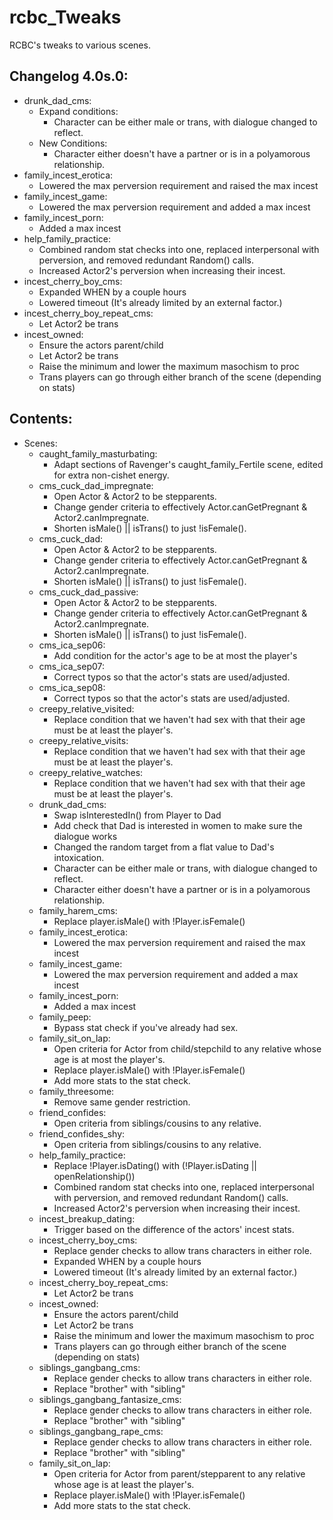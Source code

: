 # rcbc\_Tweaks
RCBC's tweaks to various scenes.

## Changelog 4.0s.0:
  * drunk\_dad\_cms:
    * Expand conditions:
      * Character can be either male or trans, with dialogue changed to reflect.
    * New Conditions:
      * Character either doesn't have a partner or is in a polyamorous
        relationship.
  * family\_incest\_erotica:
    * Lowered the max perversion requirement and raised the max incest
  * family\_incest\_game:
    * Lowered the max perversion requirement and added a max incest
  * family\_incest\_porn:
    * Added a max incest
  * help\_family\_practice:
    * Combined random stat checks into one, replaced interpersonal with
      perversion, and removed redundant Random() calls.
    * Increased Actor2's perversion when increasing their incest.
  * incest\_cherry\_boy\_cms:
    * Expanded WHEN by a couple hours
    * Lowered timeout (It's already limited by an external factor.)
  * incest\_cherry\_boy\_repeat\_cms:
    * Let Actor2 be trans
  * incest\_owned:
    * Ensure the actors parent/child
    * Let Actor2 be trans
    * Raise the minimum and lower the maximum masochism to proc
    * Trans players can go through either branch of the scene (depending on
      stats)

## Contents:
* Scenes:
  * caught\_family\_masturbating:
    * Adapt sections of Ravenger's caught\_family\_Fertile scene, edited for
      extra non-cishet energy.
  * cms\_cuck\_dad\_impregnate:
    * Open Actor & Actor2 to be stepparents.
    * Change gender criteria to effectively Actor.canGetPregnant &
      Actor2.canImpregnate.
    * Shorten isMale() || isTrans() to just !isFemale().
  * cms\_cuck\_dad:
    * Open Actor & Actor2 to be stepparents.
    * Change gender criteria to effectively Actor.canGetPregnant &
      Actor2.canImpregnate.
    * Shorten isMale() || isTrans() to just !isFemale().
  * cms\_cuck\_dad\_passive:
    * Open Actor & Actor2 to be stepparents.
    * Change gender criteria to effectively Actor.canGetPregnant &
      Actor2.canImpregnate.
    * Shorten isMale() || isTrans() to just !isFemale().
  * cms\_ica\_sep06:
    * Add condition for the actor's age to be at most the player's
  * cms\_ica\_sep07:
    * Correct typos so that the actor's stats are used/adjusted.
  * cms\_ica\_sep08:
    * Correct typos so that the actor's stats are used/adjusted.
  * creepy\_relative\_visited:
    * Replace condition that we haven't had sex with that their age must be at
      least the player's.
  * creepy\_relative\_visits:
    * Replace condition that we haven't had sex with that their age must be at
      least the player's.
  * creepy\_relative\_watches:
    * Replace condition that we haven't had sex with that their age must be at
      least the player's.
  * drunk\_dad\_cms:
    * Swap isInterestedIn() from Player to Dad
    * Add check that Dad is interested in women to make sure the dialogue works
    * Changed the random target from a flat value to Dad's intoxication.
    * Character can be either male or trans, with dialogue changed to reflect.
    * Character either doesn't have a partner or is in a polyamorous relationship.
  * family\_harem\_cms:
    * Replace player.isMale() with !Player.isFemale()
  * family\_incest\_erotica:
    * Lowered the max perversion requirement and raised the max incest
  * family\_incest\_game:
    * Lowered the max perversion requirement and added a max incest
  * family\_incest\_porn:
    * Added a max incest
  * family\_peep:
    * Bypass stat check if you've already had sex.
  * family\_sit\_on\_lap:
    * Open criteria for Actor from child/stepchild to any relative whose age
      is at most the player's.
    * Replace player.isMale() with !Player.isFemale()
    * Add more stats to the stat check.
  * family\_threesome:
    * Remove same gender restriction.
  * friend\_confides:
    * Open criteria from siblings/cousins to any relative.
  * friend\_confides\_shy:
    * Open criteria from siblings/cousins to any relative.
  * help\_family\_practice:
    * Replace !Player.isDating() with (!Player.isDating || openRelationship())
    * Combined random stat checks into one, replaced interpersonal with
      perversion, and removed redundant Random() calls.
    * Increased Actor2's perversion when increasing their incest.
  * incest\_breakup\_dating:
    * Trigger based on the difference of the actors' incest stats.
  * incest\_cherry\_boy\_cms:
    * Replace gender checks to allow trans characters in either role.
    * Expanded WHEN by a couple hours
    * Lowered timeout (It's already limited by an external factor.)
  * incest\_cherry\_boy\_repeat\_cms:
    * Let Actor2 be trans
  * incest\_owned:
    * Ensure the actors parent/child
    * Let Actor2 be trans
    * Raise the minimum and lower the maximum masochism to proc
    * Trans players can go through either branch of the scene (depending on
      stats)
  * siblings\_gangbang\_cms:
    * Replace gender checks to allow trans characters in either role.
    * Replace "brother" with "sibling"
  * siblings\_gangbang\_fantasize\_cms:
    * Replace gender checks to allow trans characters in either role.
    * Replace "brother" with "sibling"
  * siblings\_gangbang\_rape\_cms:
    * Replace gender checks to allow trans characters in either role.
    * Replace "brother" with "sibling"
  * family\_sit\_on\_lap:
    * Open criteria for Actor from parent/stepparent to any relative whose age
      is at least the player's.
    * Replace player.isMale() with !Player.isFemale()
    * Add more stats to the stat check.
